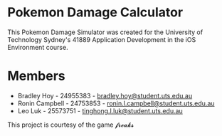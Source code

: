 # Pokemon Damage Calculator

This Pokemon Damage Simulator was created for the University of Technology Sydney's 41889 Application Development in the iOS Environment course.

# Members
- Bradley Hoy - 24955383 - bradley.hoy@student.uts.edu.au
- Ronin Campbell - 24753853 - ronin.l.campbell@student.uts.edu.au
- Leo Luk - 25573751 - tinghong.l.luk@student.uts.edu.au


This project is courtesy of the game 𝓯𝓻𝓮𝓪𝓴𝓼
